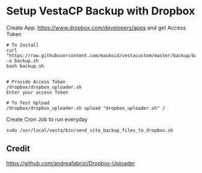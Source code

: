 # Setup VestaCP Backup with Dropbox

Create App: https://www.dropbox.com/developers/apps and get Access Token

```
# To Install
curl "https://raw.githubusercontent.com/maskoid/vestacustom/master/backup/backup.sh" -o backup.sh
bash backup.sh


# Provide Access Token
/dropbox/dropbox_uploader.sh
Enter your access Token

# To Test Upload 
/dropbox/dropbox_uploader.sh upload "dropbox_uploader.sh" /
```

Create Cron Job to run everyday 

```
sudo /usr/local/vesta/bin/send_site_backup_files_to_dropbox.sh
```

## Credit
https://github.com/andreafabrizi/Dropbox-Uploader
